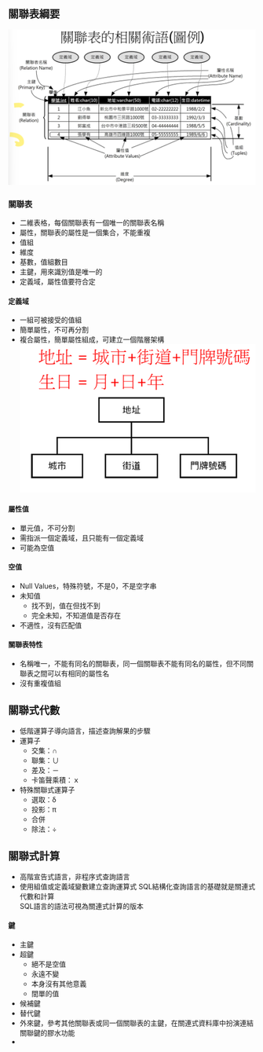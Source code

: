 ## 關聯表綱要
![relation](image/relation.png)
### 關聯表
- 二維表格，每個關聯表有一個唯一的關聯表名稱
- 屬性，關聯表的屬性是一個集合，不能重複
- 值組
- 維度
- 基數，值組數目
- 主鍵，用來識別值是唯一的
- 定義域，屬性值要符合定

#### 定義域
- 一組可被接受的值組
- 簡單屬性，不可再分割
- 複合屬性，簡單屬性組成，可建立一個階層架構  
![attribute](image/attributr.png)

#### 屬性值
- 單元值，不可分割
- 需指派一個定義域，且只能有一個定義域
- 可能為空值

#### 空值
- Null Values，特殊符號，不是0，不是空字串
- 未知值
  - 找不到，值在但找不到
  - 完全未知，不知道值是否存在
- 不適性，沒有匹配值

#### 關聯表特性
- 名稱唯一，不能有同名的關聯表，同一個關聯表不能有同名的屬性，但不同關聯表之間可以有相同的屬性名
- 沒有重複值組

## 關聯式代數
- 低階運算子導向語言，描述查詢解果的步驟
- 運算子
  - 交集：∩
  - 聯集：∪ 
  - 差及：－ 
  - 卡笛聲乘積：ｘ
- 特殊關聯式運算子
  - 選取：δ 
  - 投影：π
  - 合併
  - 除法：÷ 
  

## 關聯式計算
- 高階宣告式語言，非程序式查詢語言
- 使用組值或定義域變數建立查詢運算式
SQL結構化查詢語言的基礎就是關連式代數和計算  
SQL語言的語法可視為關連式計算的版本

#### 鍵
- 主鍵
- 超鍵
  - 絕不是空值
  - 永遠不變
  - 本身沒有其他意義
  - 間單的值
- 候補鍵
- 替代鍵
- 外來鍵，參考其他關聯表或同一個關聯表的主鍵，在關連式資料庫中扮演連結關聯鍵的膠水功能
- 